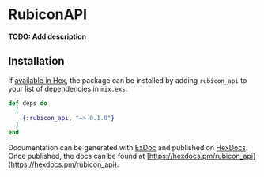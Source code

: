 # RubiconAPI

**TODO: Add description**

## Installation

If [available in Hex](https://hex.pm/docs/publish), the package can be installed
by adding `rubicon_api` to your list of dependencies in `mix.exs`:

```elixir
def deps do
  [
    {:rubicon_api, "~> 0.1.0"}
  ]
end
```

Documentation can be generated with [ExDoc](https://github.com/elixir-lang/ex_doc)
and published on [HexDocs](https://hexdocs.pm). Once published, the docs can
be found at [https://hexdocs.pm/rubicon_api](https://hexdocs.pm/rubicon_api).

